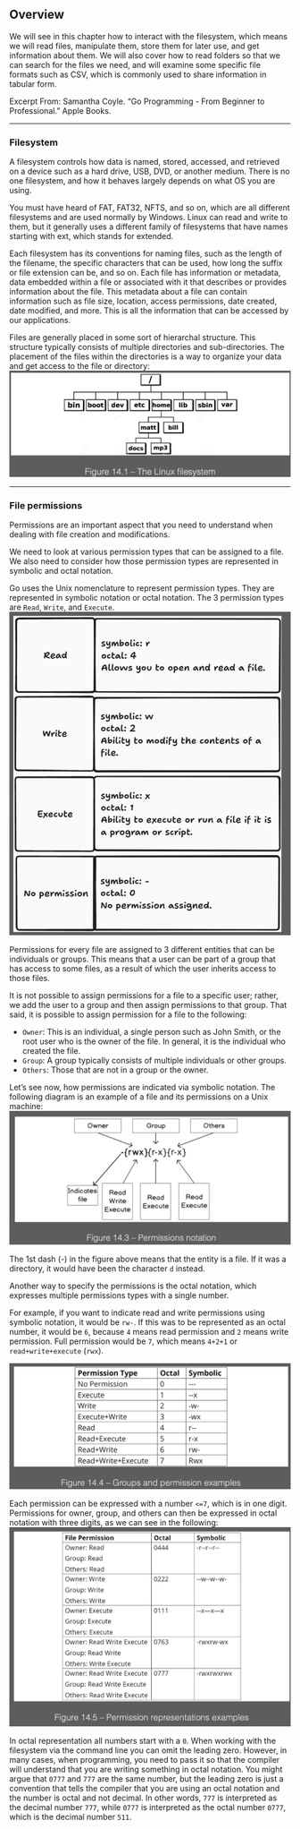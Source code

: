 ## Overview

We will see in this chapter how to interact with the filesystem, which means we will read files, manipulate them, store them for later use, and get information about them. We will also cover how to read folders so that we can search for the files we need, and will examine some specific file formats such as CSV, which is commonly used to share information in tabular form.

Excerpt From: Samantha Coyle. “Go Programming - From Beginner to Professional.” Apple Books.

---

### Filesystem

A filesystem controls how data is named, stored, accessed, and retrieved on a device such as a hard drive, USB, DVD, or another medium. There is no one filesystem, and how it behaves largely depends on what OS you are using.

You must have heard of FAT, FAT32, NFTS, and so on, which are all different filesystems and are used normally by Windows. Linux can read and write to them, but it generally uses a different family of filesystems that have names starting with ext, which stands for extended.

Each filesystem has its conventions for naming files, such as the length of the filename, the specific characters that can be used, how long the suffix or file extension can be, and so on. Each file has information or metadata, data embedded within a file or associated with it that describes or provides information about the file. This metadata about a file can contain information such as file size, location, access permissions, date created, date modified, and more. This is all the information that can be accessed by our applications.

Files are generally placed in some sort of hierarchal structure. This structure typically consists of multiple directories and sub-directories. The placement of the files within the directories is a way to organize your data and get access to the file or directory:
![the-linux-filesystem](the-linux-filesystem.png)

---

### File permissions

Permissions are an important aspect that you need to understand when dealing with file creation and modifications.

We need to look at various permission types that can be assigned to a file. We also need to consider how those permission types are represented in symbolic and octal notation.

Go uses the Unix nomenclature to represent permission types. They are represented in symbolic notation or octal notation. The 3 permission types are `Read`, `Write`, and `Execute`.
![file-permissions](file-permissions.png)

Permissions for every file are assigned to 3 different entities that can be individuals or groups. This means that a user can be part of a group that has access to some files, as a result of which the user inherits access to those files.

It is not possible to assign permissions for a file to a specific user; rather, we add the user to a group and then assign permissions to that group. That said, it is possible to assign permission for a file to the following:

- `Owner`: This is an individual, a single person such as John Smith, or the root user who is the owner of the file. In general, it is the individual who created the file.
- `Group`: A group typically consists of multiple individuals or other groups.
- `Others`: Those that are not in a group or the owner.

Let’s see now, how permissions are indicated via symbolic notation. The following diagram is an example of a file and its permissions on a Unix machine:
![permissions-notation](permissions-notation.png)

The 1st dash (-) in the figure above means that the entity is a file. If it was a directory, it would have been the character `d` instead.

Another way to specify the permissions is the octal notation, which expresses multiple permissions types with a single number.

For example, if you want to indicate read and write permissions using symbolic notation, it would be `rw-`. If this was to be represented as an octal number, it would be `6`, because `4` means read permission and `2` means write permission. Full permission would be `7`, which means `4+2+1` or `read+write+execute` (`rwx`).

![groups-n-permission](groups-n-permission.png)

Each permission can be expressed with a number `<=7`, which is in one digit. Permissions for owner, group, and others can then be expressed in octal notation with three digits, as we can see in the following:
![permission-representations](permission-representations.png)

In octal representation all numbers start with a `0`. When working with the filesystem via the command line you can omit the leading zero. However, in many cases, when programming, you need to pass it so that the compiler will understand that you are writing something in octal notation. You might argue that `0777` and `777` are the same number, but the leading zero is just a convention that tells the compiler that you are using an octal notation and the number is octal and not decimal. In other words, `777` is interpreted as the decimal number `777`, while `0777` is interpreted as the octal number `0777`, which is the decimal number `511`.
